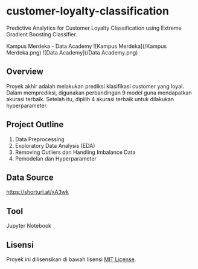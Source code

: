 # customer-loyalty-classification
Predictive Analytics for Customer Loyalty Classification using Extreme Gradient Boosting Classifier.

Kampus Merdeka - Data Academy
![Kampus Merdeka](/Kampus Merdeka.png) ![Data Academy](/Data Academy.png)

## Overview
Proyek akhir adalah melakukan prediksi klasifikasi customer yang loyal. Dalam memprediksi, digunakan perbandingan 9 model guna mendapatkan akurasi terbaik. 
Setelah itu, dipilih 4 akurasi terbaik untuk dilakukan hyperparameter.

## Project Outline
1. Data Preprocessing
2. Exploratory Data Analysis (EDA)
3. Removing Outliers dan Handling Imbalance Data
4. Pemodelan dan Hyperparameter

## Data Source
https://shorturl.at/xA3wk

## Tool
Jupyter Notebook

## Lisensi
Proyek ini dilisensikan di bawah lisensi [MIT License](LICENSE).
